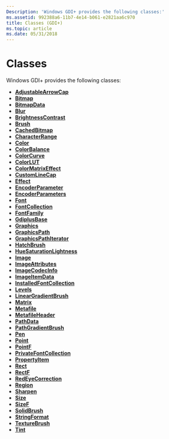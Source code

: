 ```yaml
---
Description: 'Windows GDI+ provides the following classes:'
ms.assetid: 992388a6-11b7-4e14-b061-e2821aa6c970
title: Classes (GDI+)
ms.topic: article
ms.date: 05/31/2018
---
```


# Classes

Windows GDI+ provides the following classes:

-   [**AdjustableArrowCap**](/windows/desktop/api/gdipluslinecaps/nl-gdipluslinecaps-adjustablearrowcap)
-   [**Bitmap**](/windows/desktop/api/gdiplusheaders/nl-gdiplusheaders-bitmap)
-   [**BitmapData**](https://msdn.microsoft.com/en-us/library/ms534421(v=VS.85).aspx)
-   [**Blur**](/windows/desktop/api/gdipluseffects/nl-gdipluseffects-blur)
-   [**BrightnessContrast**](/windows/desktop/api/gdipluseffects/nl-gdipluseffects-brightnesscontrast)
-   [**Brush**](/windows/desktop/api/gdiplusbrush/nl-gdiplusbrush-brush)
-   [**CachedBitmap**](/windows/desktop/api/gdiplusheaders/nl-gdiplusheaders-cachedbitmap)
-   [**CharacterRange**](/windows/desktop/api/gdiplustypes/nl-gdiplustypes-characterrange)
-   [**Color**](/windows/desktop/api/gdipluscolor/nl-gdipluscolor-color)
-   [**ColorBalance**](/windows/desktop/api/gdipluseffects/nl-gdipluseffects-colorbalance)
-   [**ColorCurve**](/windows/desktop/api/gdipluseffects/nl-gdipluseffects-colorcurve)
-   [**ColorLUT**](/windows/desktop/api/gdipluseffects/nl-gdipluseffects-colorlut)
-   [**ColorMatrixEffect**](/windows/desktop/api/gdipluseffects/nl-gdipluseffects-colormatrixeffect)
-   [**CustomLineCap**](/windows/desktop/api/gdiplusheaders/nl-gdiplusheaders-customlinecap)
-   [**Effect**](/windows/desktop/api/gdipluseffects/nl-gdipluseffects-effect)
-   [**EncoderParameter**](https://msdn.microsoft.com/en-us/library/ms534434(v=VS.85).aspx)
-   [**EncoderParameters**](https://msdn.microsoft.com/en-us/library/ms534435(v=VS.85).aspx)
-   [**Font**](/windows/desktop/api/gdiplusheaders/nl-gdiplusheaders-font)
-   [**FontCollection**](/windows/desktop/api/gdiplusheaders/nl-gdiplusheaders-fontcollection)
-   [**FontFamily**](/windows/desktop/api/gdiplusheaders/nl-gdiplusheaders-fontfamily)
-   [**GdiplusBase**](/windows/desktop/api/gdiplusbase/nl-gdiplusbase-gdiplusbase)
-   [**Graphics**](/windows/desktop/api/gdiplusgraphics/nl-gdiplusgraphics-graphics)
-   [**GraphicsPath**](/windows/desktop/api/gdipluspath/nl-gdipluspath-graphicspath)
-   [**GraphicsPathIterator**](/windows/desktop/api/gdipluspath/nl-gdipluspath-graphicspathiterator)
-   [**HatchBrush**](/windows/desktop/api/gdiplusbrush/nl-gdiplusbrush-hatchbrush)
-   [**HueSaturationLightness**](/windows/desktop/api/gdipluseffects/nl-gdipluseffects-huesaturationlightness)
-   [**Image**](/windows/desktop/api/gdiplusheaders/nl-gdiplusheaders-image)
-   [**ImageAttributes**](/windows/desktop/api/gdiplusimageattributes/nl-gdiplusimageattributes-imageattributes)
-   [**ImageCodecInfo**](https://msdn.microsoft.com/en-us/library/ms534466(v=VS.85).aspx)
-   [**ImageItemData**](https://msdn.microsoft.com/en-us/library/ms534468(v=VS.85).aspx)
-   [**InstalledFontCollection**](/windows/desktop/api/gdiplusheaders/nl-gdiplusheaders-installedfontcollection)
-   [**Levels**](/windows/desktop/api/gdipluseffects/nl-gdipluseffects-levels)
-   [**LinearGradientBrush**](/windows/desktop/api/gdiplusbrush/nl-gdiplusbrush-lineargradientbrush)
-   [**Matrix**](/windows/desktop/api/gdiplusmatrix/nl-gdiplusmatrix-matrix)
-   [**Metafile**](/windows/desktop/api/gdiplusheaders/nl-gdiplusheaders-metafile)
-   [**MetafileHeader**](/windows/desktop/api/gdiplusmetaheader/nl-gdiplusmetaheader-metafileheader)
-   [**PathData**](/windows/desktop/api/gdiplustypes/nl-gdiplustypes-pathdata)
-   [**PathGradientBrush**](/windows/desktop/api/gdipluspath/nl-gdipluspath-pathgradientbrush)
-   [**Pen**](/windows/desktop/api/gdipluspen/nl-gdipluspen-pen)
-   [**Point**](/windows/desktop/api/gdiplustypes/nl-gdiplustypes-point)
-   [**PointF**](/windows/desktop/api/gdiplustypes/nl-gdiplustypes-pointf)
-   [**PrivateFontCollection**](/windows/desktop/api/gdiplusheaders/nl-gdiplusheaders-privatefontcollection)
-   [**PropertyItem**](https://msdn.microsoft.com/en-us/library/ms534493(v=VS.85).aspx)
-   [**Rect**](/windows/desktop/api/gdiplustypes/nl-gdiplustypes-rect)
-   [**RectF**](/windows/desktop/api/gdiplustypes/nl-gdiplustypes-rectf)
-   [**RedEyeCorrection**](/windows/desktop/api/gdipluseffects/nl-gdipluseffects-redeyecorrection)
-   [**Region**](/windows/desktop/api/gdiplusheaders/nl-gdiplusheaders-region)
-   [**Sharpen**](/windows/desktop/api/gdipluseffects/nl-gdipluseffects-sharpen)
-   [**Size**](/windows/desktop/api/gdiplustypes/nl-gdiplustypes-size)
-   [**SizeF**](/windows/desktop/api/gdiplustypes/nl-gdiplustypes-sizef)
-   [**SolidBrush**](/windows/desktop/api/gdiplusbrush/nl-gdiplusbrush-solidbrush)
-   [**StringFormat**](/windows/desktop/api/gdiplusstringformat/nl-gdiplusstringformat-stringformat)
-   [**TextureBrush**](/windows/desktop/api/gdiplusbrush/nl-gdiplusbrush-texturebrush)
-   [**Tint**](/windows/desktop/api/gdipluseffects/nl-gdipluseffects-tint)

 

 



